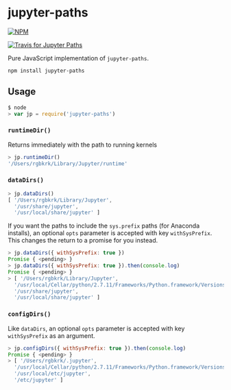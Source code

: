 # jupyter-paths

[![NPM](https://nodei.co/npm/jupyter-paths.png)](https://nodei.co/npm/jupyter-paths/)

[![Travis for Jupyter Paths](https://travis-ci.org/nteract/jupyter-paths.svg)](https://travis-ci.org/nteract/jupyter-paths)

Pure JavaScript implementation of `jupyter-paths`.

```
npm install jupyter-paths
```

## Usage

```JavaScript
$ node
> var jp = require('jupyter-paths')
```

### `runtimeDir()`

Returns immediately with the path to running kernels

```JavaScript
> jp.runtimeDir()
'/Users/rgbkrk/Library/Jupyter/runtime'
```

### `dataDirs()`

```JavaScript
> jp.dataDirs()
[ '/Users/rgbkrk/Library/Jupyter',
  '/usr/share/jupyter',
  '/usr/local/share/jupyter' ]
```

If you want the paths to include the `sys.prefix` paths (for Anaconda installs),
an optional `opts` parameter is accepted with key `withSysPrefix`. This changes
the return to a promise for you instead.

```JavaScript
> jp.dataDirs({ withSysPrefix: true })
Promise { <pending> }
> jp.dataDirs({ withSysPrefix: true }).then(console.log)
Promise { <pending> }
> [ '/Users/rgbkrk/Library/Jupyter',
  '/usr/local/Cellar/python/2.7.11/Frameworks/Python.framework/Versions/2.7/share/jupyter',
  '/usr/share/jupyter',
  '/usr/local/share/jupyter' ]
```

### `configDirs()`

Like `dataDirs`, an optional `opts` parameter is accepted with key
`withSysPrefix` as an argument.

```JavaScript
> jp.configDirs({ withSysPrefix: true }).then(console.log)
Promise { <pending> }
> [ '/Users/rgbkrk/.jupyter',
  '/usr/local/Cellar/python/2.7.11/Frameworks/Python.framework/Versions/2.7/etc/jupyter',
  '/usr/local/etc/jupyter',
  '/etc/jupyter' ]
```
